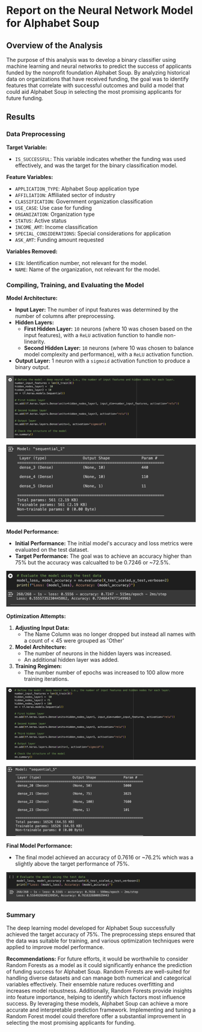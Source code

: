 # Report on the Neural Network Model for Alphabet Soup

## Overview of the Analysis

The purpose of this analysis was to develop a binary classifier using machine learning and neural networks to predict the success of applicants funded by the nonprofit foundation Alphabet Soup. By analyzing historical data on organizations that have received funding, the goal was to identify features that correlate with successful outcomes and build a model that could aid Alphabet Soup in selecting the most promising applicants for future funding.

## Results

### Data Preprocessing

**Target Variable:**
- `IS_SUCCESSFUL`: This variable indicates whether the funding was used effectively, and was the target for the binary classification model.

**Feature Variables:**
- `APPLICATION_TYPE`: Alphabet Soup application type
- `AFFILIATION`: Affiliated sector of industry
- `CLASSIFICATION`: Government organization classification
- `USE_CASE`: Use case for funding
- `ORGANIZATION`: Organization type
- `STATUS`: Active status
- `INCOME_AMT`: Income classification
- `SPECIAL_CONSIDERATIONS`: Special considerations for application
- `ASK_AMT`: Funding amount requested

**Variables Removed:**
- `EIN`: Identification number, not relevant for the model.
- `NAME`: Name of the organization, not relevant for the model.

### Compiling, Training, and Evaluating the Model

**Model Architecture:**
- **Input Layer:** The number of input features was determined by the number of columns after preprocessing.
- **Hidden Layers:**
  - **First Hidden Layer:** `10` neurons (where 10 was chosen based on the input features), with a `ReLU` activation function to handle non-linearity.
  - **Second Hidden Layer:** `10` neurons (where 10 was chosen to balance model complexity and performance), with a `ReLU` activation function.
- **Output Layer:** 1 neuron with a `sigmoid` activation function to produce a binary output.

![Model Architecture](Images/Initial_Model_Architecture.png)

![Model Overview](Images/Initial_Model_Overview.png)

**Model Performance:**
- **Initial Performance:** The initial model's accuracy and loss metrics were evaluated on the test dataset.
- **Target Performance:** The goal was to achieve an accuracy higher than 75% but the accuracy was calcualted to be 0.7246 or ~72.5%.

![Initial Results](Images/Initial_Results.png)

**Optimization Attempts:**
1. **Adjusting Input Data:**
   - The Name Column was no longer dropped but instead all names with a count of < 45 were grouped as 'Other'
2. **Model Architecture:**
   - The number of neurons in the hidden layers was increased.
   - An additional hidden layer was added.
3. **Training Regimen:**
   - The number number of epochs was increased to 100 allow more training iterations.
   
![Optimized Model Architecture](Images/Optimized_Model_Architecture.png)

![Optimized Model Overview](Images/Optimized_Model_Overview.png)

**Final Model Performance:**
- The final model achieved an accuracy of 0.7616 or ~76.2% which was a slightly above the target performance of 75%.

![Final Results](Images/Optimized_Results.png)

### Summary

The deep learning model developed for Alphabet Soup successfully achieved the target accuracy of 75%. The preprocessing steps ensured that the data was suitable for training, and various optimization techniques were applied to improve model performance.

**Recommendations:**
For future efforts, it would be worthwhile to consider Random Forests as a model as it could significantly enhance the prediction of funding success for Alphabet Soup. Random Forests are well-suited for handling diverse datasets and can manage both numerical and categorical variables effectively. Their ensemble nature reduces overfitting and increases model robustness. Additionally, Random Forests provide insights into feature importance, helping to identify which factors most influence success. By leveraging these models, Alphabet Soup can achieve a more accurate and interpretable prediction framework. Implementing and tuning a Random Forest model could therefore offer a substantial improvement in selecting the most promising applicants for funding.